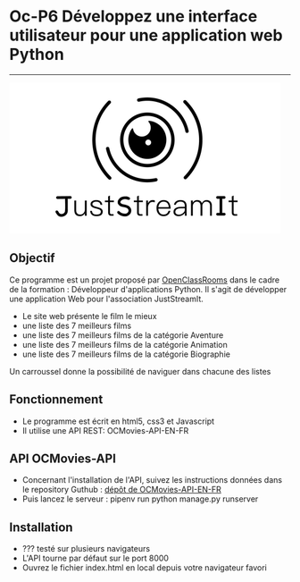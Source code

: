 # Oc-P6 Développez une interface utilisateur pour une application web Python
---
![logo](assets/logo.png)

## Objectif
Ce programme est un projet proposé par [OpenClassRooms](https://openclassrooms.com/fr/) dans le cadre de la formation :
Développeur d'applications Python. Il s'agit de développer une application Web pour l'association JustStreamIt.

* Le site web présente le film le mieux 
* une liste des 7 meilleurs films 
* une liste des 7 meilleurs films de la catégorie Aventure
* une liste des 7 meilleurs films de la catégorie Animation
* une liste des 7 meilleurs films de la catégorie Biographie

Un carroussel donne la possibilité de naviguer dans chacune des listes

## Fonctionnement

* Le programme est écrit en html5, css3 et Javascript
* Il utilise une API REST: OCMovies-API-EN-FR

## API OCMovies-API

* Concernant l'installation de l'API, suivez les instructions données dans le repository Guthub :
[dépôt de OCMovies-API-EN-FR](https://github.com/OpenClassrooms-Student-Center/OCMovies-API-EN-FR)
* Puis lancez le serveur : pipenv run python manage.py runserver

## Installation

* ??? testé sur plusieurs navigateurs
* L'API tourne par défaut sur le port 8000
* Ouvrez le fichier index.html en local depuis votre navigateur favori